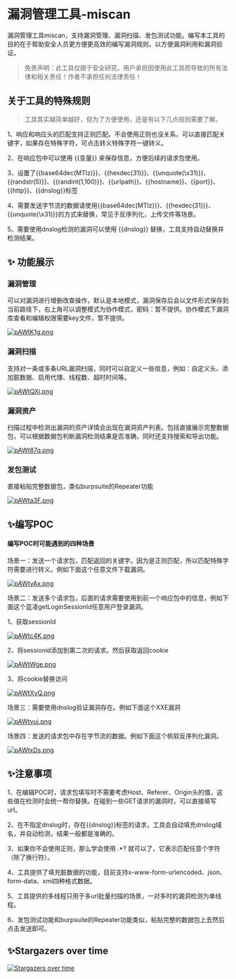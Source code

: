 # 漏洞管理工具-miscan

漏洞管理工具miscan，支持漏洞管理、漏洞扫描、发包测试功能。编写本工具的目的在于帮助安全人员更方便更高效的编写漏洞规则，以方便漏洞利用和漏洞验证。

> 免责声明：此工具仅限于安全研究，用户承担因使用此工具而导致的所有法律和相关责任！作者不承担任何法律责任！

## 关于工具的特殊规则

> 工具其实越简单越好，但为了方便使用，还是有以下几点规则需要了解。

1、响应和响应头的匹配支持正则匹配。不会使用正则也没关系，可以直接匹配关键字，如果存在特殊字符，可点击转义特殊字符一键转义。

2、在响应包中可以使用 {{变量}} 来保存信息，方便后续的请求包使用。

3、设置了{{base64dec(MTIz)}}、{{hexdec(31)}}、{{unquote(\\x31)}}、{{randstr(5)}}、{{randint(1,100)}}、{{urlpath}}、{{hostname}}、{{port}}、{{http}}、{{dnslog}}标签

4、需要发送字节流的数据请使用{{base64dec(MTIz)}}、{{hexdec(31)}}、{{unquote(\\x31)}}的方式来替换，常见于反序列化，上传文件等场景。

5、需要使用dnslog检测的漏洞可以使用 {{dnslog}} 替换，工具支持自动替换并检测结果。

## ✨ 功能展示

### 漏洞管理

可以对漏洞进行增删改查操作，默认是本地模式，漏洞保存后会以文件形式保存到当前路径下，右上角可以调整模式为协作模式，密码：暂不提供。协作模式下漏洞库查看和编辑权限需要key文件，暂不提供。

[![pAWtK1g.png](https://s21.ax1x.com/2024/11/20/pAWtK1g.png)](https://imgse.com/i/pAWtK1g)

### 漏洞扫描

支持对一条或多条URL漏洞扫描，同时可以自定义一些信息，例如：自定义头、添加脏数据、启用代理、线程数、超时时间等。

[![pAWtQXj.png](https://s21.ax1x.com/2024/11/20/pAWtQXj.png)](https://imgse.com/i/pAWtQXj)

### 漏洞资产

扫描过程中检测出漏洞的资产详情会出现在漏洞资产列表。包括直接展示完整数据包，可以根据数据包判断漏洞检测结果是否准确，同时还支持搜索和导出功能。

[![pAWt87q.png](https://s21.ax1x.com/2024/11/20/pAWt87q.png)](https://imgse.com/i/pAWt87q)

### 发包测试

直接粘贴完整数据包，类似burpsuite的Repeater功能

[![pAWta3F.png](https://s21.ax1x.com/2024/11/20/pAWta3F.png)](https://imgse.com/i/pAWta3F)

## ✨编写POC

#### 编写POC时可能遇到的四种场景

场景一：发送一个请求包，匹配返回的关键字。因为是正则匹配，所以匹配特殊字符需要进行转义。例如下面这个任意文件下载漏洞。

[![pAWtyAx.png](https://s21.ax1x.com/2024/11/20/pAWtyAx.png)](https://imgse.com/i/pAWtyAx)

场景二：发送多个请求包，后面的请求需要使用到前一个响应包中的信息，例如下面这个蓝凌getLoginSessionId任意用户登录漏洞。

1、获取sessionId

[![pAWtc4K.png](https://s21.ax1x.com/2024/11/20/pAWtc4K.png)](https://imgse.com/i/pAWtc4K)

2、将sessionid添加到第二次的请求。然后获取返回cookie

[![pAWtWge.png](https://s21.ax1x.com/2024/11/20/pAWtWge.png)](https://imgse.com/i/pAWtWge)

3、将cookie替换访问

[![pAWtXvQ.png](https://s21.ax1x.com/2024/11/20/pAWtXvQ.png)](https://imgse.com/i/pAWtXvQ)

场景三：需要使用dnslog验证漏洞存在。例如下面这个XXE漏洞

[![pAWtvuj.png](https://s21.ax1x.com/2024/11/20/pAWtvuj.png)](https://imgse.com/i/pAWtvuj)

场景四：发送的请求包中存在字节流的数据。例如下面这个帆软反序列化漏洞。

[![pAWtxDs.png](https://s21.ax1x.com/2024/11/20/pAWtxDs.png)](https://imgse.com/i/pAWtxDs)

## ✨注意事项

1、在编辑POC时，请求包填写时不需要考虑Host、Referer、Origin头的值，这些值在检测时会统一帮你替换。在碰到一些GET请求的漏洞时，可以直接填写url。

2、在不指定dnslog时，存在{{dnslog}}标签的请求，工具会自动填充dnslog域名，并自动检测，结果一般都是准确的。

3、如果你不会使用正则，那么学会使用 .\*? 就可以了，它表示匹配任意个字符（除了换行符）。

4、工具提供了填充脏数据的功能，目前支持x-www-form-urlencoded、json、form-data、xml四种格式数据。

5、工具提供的多线程只用于多url批量扫描的场景，一对多时的漏洞检测为单线程。

6、发包测试功能和burpsuite的Repeater功能类似，粘贴完整的数据包上去然后点击发送即可。

## ✨Stargazers over time

[![Stargazers over time](https://starchart.cc/mifine666/miscan.svg?variant=adaptive)](https://starchart.cc/mifine666/miscan)
